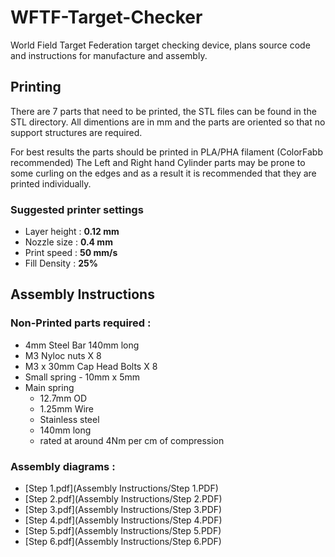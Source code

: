 # WFTF-Target-Checker
World Field Target Federation target checking device, plans source code and instructions for manufacture and assembly.

## Printing
There are 7 parts that need to be printed, the STL files can be found in the STL directory.
All dimentions are in mm and the parts are oriented so that no support structures are required.

For best results the parts should be printed in PLA/PHA filament (ColorFabb recommended)
The Left and Right hand Cylinder parts may be prone to some curling on the edges and as a result it is recommended that they are printed individually.

### Suggested printer settings
- Layer height : **0.12 mm**
- Nozzle size : **0.4 mm**
- Print speed : **50 mm/s**
- Fill Density : **25%**

## Assembly Instructions

### Non-Printed parts required :
- 4mm Steel Bar 140mm long
- M3 Nyloc nuts X 8
- M3 x 30mm Cap Head Bolts X 8
- Small spring - 10mm x 5mm
- Main spring 
  - 12.7mm OD
  - 1.25mm Wire
  - Stainless steel
  - 140mm long
  - rated at around 4Nm per cm of compression

### Assembly diagrams :
- [Step 1.pdf](Assembly Instructions/Step 1.PDF)
- [Step 2.pdf](Assembly Instructions/Step 2.PDF)
- [Step 3.pdf](Assembly Instructions/Step 3.PDF)
- [Step 4.pdf](Assembly Instructions/Step 4.PDF)
- [Step 5.pdf](Assembly Instructions/Step 5.PDF)
- [Step 6.pdf](Assembly Instructions/Step 6.PDF)
